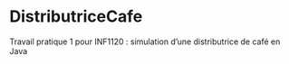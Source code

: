 # DistributriceCafe
Travail pratique 1 pour INF1120 : simulation d’une distributrice de café en Java
